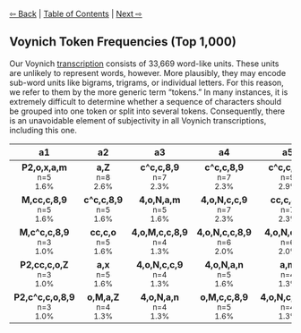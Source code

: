 [⇦ Back](https://github.com/alexanderboxer/voynich-attack/tree/main/topics/voynich_stats/2grams) | [Table of Contents](https://github.com/alexanderboxer/voynich-attack) | [Next ⇨](https://github.com/alexanderboxer/voynich-attack/tree/main/topics/voynich_stats/2tks)

## Voynich Token Frequencies (Top 1,000) 

Our Voynich [transcription](https://github.com/alexanderboxer/voynich-attack/tree/main/transcription) consists of 33,669 word-like units. These units are unlikely to represent words, however. More plausibly, they may encode sub-word units like bigrams, trigrams, or individual letters. For this reason, we refer to them by the more generic term “tokens.” In many instances, it is extremely difficult to determine whether a sequence of characters should be grouped into one token or split into several tokens.  Consequently, there is an unavoidable element of subjectivity in all Voynich transcriptions, including this one.

|a1|a2|a3|a4|a5|a6|a7|a8|a9|a10|z10|z9|z8|z7|z6|z5|z4|z3|z2|z1|
|:-:|:-:|:-:|:-:|:-:|:-:|:-:|:-:|:-:|:-:|:-:|:-:|:-:|:-:|:-:|:-:|:-:|:-:|:-:|:-:|
|**P2,o,x,a,m**<br><sub>n=5</sub><br><sub>1.6%</sub>|**a,Z**<br><sub>n=8</sub><br><sub>2.6%</sub>|**c^c,c,8,9**<br><sub>n=7</sub><br><sub>2.3%</sub>|**c^c,c,8,9**<br><sub>n=7</sub><br><sub>2.3%</sub>|**c^c,c,8,9**<br><sub>n=9</sub><br><sub>2.9%</sub>|**4,o,N,c,c,8,9**<br><sub>n=8</sub><br><sub>2.6%</sub>|**a,m**<br><sub>n=6</sub><br><sub>2.0%</sub>|**c^c,c,8,9**<br><sub>n=10</sub><br><sub>3.3%</sub>|**a,m**<br><sub>n=5</sub><br><sub>1.6%</sub>|**a,m**<br><sub>n=8</sub><br><sub>2.6%</sub>|**cc,c,8,9**<br><sub>n=9</sub><br><sub>2.9%</sub>|**a,Z**<br><sub>n=6</sub><br><sub>2.0%</sub>|**a,m**<br><sub>n=8</sub><br><sub>2.6%</sub>|**cc,c,9**<br><sub>n=8</sub><br><sub>2.6%</sub>|**a,m**<br><sub>n=8</sub><br><sub>2.6%</sub>|**4,o,N,c,c,8,9**<br><sub>n=8</sub><br><sub>2.6%</sub>|**4,o,N,a,m**<br><sub>n=9</sub><br><sub>2.9%</sub>|**cc,c,8,9**<br><sub>n=9</sub><br><sub>2.9%</sub>|**a,m**<br><sub>n=10</sub><br><sub>3.3%</sub>|**cc,c,8,9**<br><sub>n=8</sub><br><sub>2.6%</sub>|
|**M,cc,c,8,9**<br><sub>n=5</sub><br><sub>1.6%</sub>|**c^c,c,8,9**<br><sub>n=5</sub><br><sub>1.6%</sub>|**4,o,N,a,m**<br><sub>n=5</sub><br><sub>1.6%</sub>|**4,o,N,c,c,9**<br><sub>n=7</sub><br><sub>2.3%</sub>|**cc,c,8,9**<br><sub>n=7</sub><br><sub>2.3%</sub>|**o,P2,cc,c,8,9**<br><sub>n=6</sub><br><sub>2.0%</sub>|**4,o,N,a,m**<br><sub>n=5</sub><br><sub>1.6%</sub>|**4,o,P2,cc,c,8,9**<br><sub>n=6</sub><br><sub>2.0%</sub>|**o,M,a,Z**<br><sub>n=5</sub><br><sub>1.6%</sub>|**a,x**<br><sub>n=5</sub><br><sub>1.6%</sub>|**cc,c,c,9**<br><sub>n=7</sub><br><sub>2.3%</sub>|**o,M,a,Z**<br><sub>n=5</sub><br><sub>1.6%</sub>|**cc,c,9**<br><sub>n=7</sub><br><sub>2.3%</sub>|**cc,c,8,9**<br><sub>n=7</sub><br><sub>2.3%</sub>|**4,o,N,c,c,9**<br><sub>n=5</sub><br><sub>1.6%</sub>|**4,o,N,c,c,9**<br><sub>n=8</sub><br><sub>2.6%</sub>|**4,o,N,c,c,9**<br><sub>n=8</sub><br><sub>2.6%</sub>|**a,m**<br><sub>n=6</sub><br><sub>2.0%</sub>|**cc,c,8,9**<br><sub>n=9</sub><br><sub>2.9%</sub>|**8,a,m**<br><sub>n=6</sub><br><sub>2.0%</sub>|
|**M,c^c,c,8,9**<br><sub>n=3</sub><br><sub>1.0%</sub>|**cc,c,o**<br><sub>n=5</sub><br><sub>1.6%</sub>|**4,o,M,c,c,8,9**<br><sub>n=4</sub><br><sub>1.3%</sub>|**4,o,N,c,c,8,9**<br><sub>n=6</sub><br><sub>2.0%</sub>|**4,o,N,c,c,9**<br><sub>n=6</sub><br><sub>2.0%</sub>|**a,m**<br><sub>n=5</sub><br><sub>1.6%</sub>|**o,P2,cc,c,8,9**<br><sub>n=5</sub><br><sub>1.6%</sub>|**o,P2,cc,c,8,9**<br><sub>n=5</sub><br><sub>1.6%</sub>|**4,o,N,c,c,8,9**<br><sub>n=5</sub><br><sub>1.6%</sub>|**a,Z**<br><sub>n=5</sub><br><sub>1.6%</sub>|**a,Z**<br><sub>n=6</sub><br><sub>2.0%</sub>|**a,m**<br><sub>n=5</sub><br><sub>1.6%</sub>|**cc,c,8,9**<br><sub>n=7</sub><br><sub>2.3%</sub>|**a,m**<br><sub>n=6</sub><br><sub>2.0%</sub>|**a,x**<br><sub>n=5</sub><br><sub>1.6%</sub>|**cc,c,9**<br><sub>n=7</sub><br><sub>2.3%</sub>|**o,N,a,m**<br><sub>n=6</sub><br><sub>2.0%</sub>|**o,M,c,8,9**<br><sub>n=5</sub><br><sub>1.6%</sub>|**o,N,c,c,9**<br><sub>n=6</sub><br><sub>2.0%</sub>|**x,cc,c,8,9**<br><sub>n=4</sub><br><sub>1.3%</sub>|
|**P2,cc,c,o,Z**<br><sub>n=3</sub><br><sub>1.0%</sub>|**a,x**<br><sub>n=5</sub><br><sub>1.6%</sub>|**4,o,N,c,c,9**<br><sub>n=4</sub><br><sub>1.3%</sub>|**4,o,N,a,n**<br><sub>n=5</sub><br><sub>1.6%</sub>|**a,m**<br><sub>n=4</sub><br><sub>1.3%</sub>|**8,a,m**<br><sub>n=5</sub><br><sub>1.6%</sub>|**a,Z**<br><sub>n=5</sub><br><sub>1.6%</sub>|**cc,c,8,9**<br><sub>n=5</sub><br><sub>1.6%</sub>|**a,Z**<br><sub>n=5</sub><br><sub>1.6%</sub>|**o,N,c,c,9**<br><sub>n=5</sub><br><sub>1.6%</sub>|**8,a,n**<br><sub>n=5</sub><br><sub>1.6%</sub>|**o,x**<br><sub>n=5</sub><br><sub>1.6%</sub>|**4,o,N,c,c,9**<br><sub>n=6</sub><br><sub>2.0%</sub>|**c^c,c,9**<br><sub>n=5</sub><br><sub>1.6%</sub>|**cc,c,8,9**<br><sub>n=5</sub><br><sub>1.6%</sub>|**cc,c,8,9**<br><sub>n=6</sub><br><sub>2.0%</sub>|**a,Z**<br><sub>n=6</sub><br><sub>2.0%</sub>|**2**<br><sub>n=5</sub><br><sub>1.6%</sub>|**4,o,N,c,c,9**<br><sub>n=5</sub><br><sub>1.6%</sub>|**cc,c,o,8,9**<br><sub>n=4</sub><br><sub>1.3%</sub>|
|**P2,c^c,c,o,8,9**<br><sub>n=3</sub><br><sub>1.0%</sub>|**o,M,a,Z**<br><sub>n=4</sub><br><sub>1.3%</sub>|**4,o,N,a,n**<br><sub>n=4</sub><br><sub>1.3%</sub>|**o,M,c,c,8,9**<br><sub>n=5</sub><br><sub>1.6%</sub>|**4,o,N,c,c,8,9**<br><sub>n=4</sub><br><sub>1.3%</sub>|**c^c,c,8,9**<br><sub>n=5</sub><br><sub>1.6%</sub>|**a,x**<br><sub>n=5</sub><br><sub>1.6%</sub>|**4,o,N,c,8,9**<br><sub>n=5</sub><br><sub>1.6%</sub>|**4,o,N,c,c,9**<br><sub>n=4</sub><br><sub>1.3%</sub>|**2,a,m**<br><sub>n=5</sub><br><sub>1.6%</sub>|**cc,c,9**<br><sub>n=5</sub><br><sub>1.6%</sub>|**4,o,N,a,m**<br><sub>n=5</sub><br><sub>1.6%</sub>|**a,x**<br><sub>n=6</sub><br><sub>2.0%</sub>|**o,N,a,m**<br><sub>n=5</sub><br><sub>1.6%</sub>|**4,o,N,a,n**<br><sub>n=5</sub><br><sub>1.6%</sub>|**a,x**<br><sub>n=6</sub><br><sub>2.0%</sub>|**a,x**<br><sub>n=5</sub><br><sub>1.6%</sub>|**4,o,N,c,c,8,9**<br><sub>n=4</sub><br><sub>1.3%</sub>|**o,M,a,m**<br><sub>n=5</sub><br><sub>1.6%</sub>|**4,o,N,c,c,9**<br><sub>n=4</sub><br><sub>1.3%</sub>|